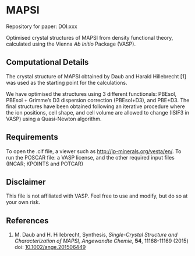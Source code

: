 # MAPSI

Repository for paper: DOI:xxx

Optimised crystal structures of MAPSI from density functional theory, calculated using the Vienna *Ab Initio* Package (VASP).

Computational Details
-----------------------
The crystal structure of MAPSI obtained by Daub and Harald Hillebrecht [1] was used as the starting point for the calculations.


We have optimised the structures using 3 different functionals: PBEsol, PBEsol + Grimme’s D3 dispersion correction (PBEsol+D3), and PBE+D3.
The final structures have been obtained following an iterative procedure where the ion positions, cell shape, and cell volume are allowed to change (ISIF3 in VASP) using a Quasi-Newton algorithm.

Requirements
------
To open the .cif file, a viewer such as http://jp-minerals.org/vesta/en/.
To run the POSCAR file: a VASP license, and the other required input files (INCAR; KPOINTS and POTCAR)

Disclaimer
------
This file is not affiliated with VASP. Feel free to use and modify, but do so at your own risk.

References
-------

1. M. Daub and H. Hillebrecht, Synthesis, *Single-Crystal Structure and Characterization of MAPSI, Angewandte Chemie*, **54**, 11168-11169 (2015) doi: [10.1002/ange.201506449](http://onlinelibrary.wiley.com/doi/10.1002/anie.201506449/abstract)


